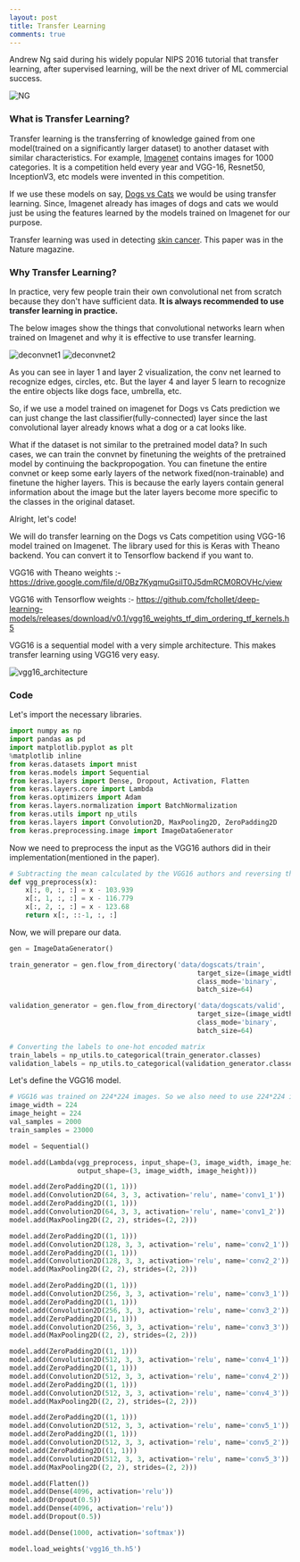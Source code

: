 ```yaml
---
layout: post
title: Transfer Learning
comments: true
---
```


Andrew Ng said during his widely popular NIPS 2016 tutorial that transfer learning, after supervised learning, will be the next driver of ML commercial success.

![NG](https://raw.githubusercontent.com/yashk2810/yashk2810.github.io/master/images/andrew_ng_drivers_ml_success-1.png "NG")

### What is Transfer Learning?

Transfer learning is the transferring of knowledge gained from one model(trained on a significantly larger dataset) to another dataset with similar characteristics. For example, <a href="http://www.image-net.org/">Imagenet</a> contains images for 1000 categories. It is a competition held every year and VGG-16, Resnet50, InceptionV3, etc models were invented in this competition. 

If we use these models on say, <a href="https://www.kaggle.com/c/dogs-vs-cats">Dogs vs Cats</a> we would be using transfer learning. Since, Imagenet already has images of dogs and cats we would just be using the features learned by the models trained on Imagenet for our purpose.

Transfer learning was used in detecting <a href="http://news.stanford.edu/2017/01/25/artificial-intelligence-used-identify-skin-cancer/">skin cancer</a>. This paper was in the Nature magazine.

### Why Transfer Learning?

In practice, very few people train their own convolutional net from scratch because they don't have sufficient data. **It is always recommended to use transfer learning in practice.**

The below images show the things that convolutional networks learn when trained on Imagenet and why it is effective to use transfer learning.

![deconvnet1](https://raw.githubusercontent.com/yashk2810/yashk2810.github.io/master/images/deconvnet1.png "deconvnet1")
![deconvnet2](https://raw.githubusercontent.com/yashk2810/yashk2810.github.io/master/images/deconvnet2.png "deconvnet2")

As you can see in layer 1 and layer 2 visualization, the conv net learned to recognize edges, circles, etc. But the layer 4 and layer 5 learn to recognize the entire objects like dogs face, umbrella, etc. 

So, if we use a model trained on imagenet for Dogs vs Cats prediction we can just change the last classifier(fully-connected) layer since the last convolutional layer already knows what a dog or a cat looks like.

What if the dataset is not similar to the pretrained model data? In such cases, we can train the convnet by finetuning the weights of the pretrained model by continuing the backpropogation. You can finetune the entire convnet or keep some early layers of the network fixed(non-trainable) and finetune the higher layers. This is because the early layers contain general information about the image but the later layers become more specific to the classes in the original dataset.

Alright, let's code!

We will do transfer learning on the Dogs vs Cats competition using VGG-16 model trained on Imagenet. The library used for this is Keras with Theano backend. You can convert it to Tensorflow backend if you want to. 

VGG16 with Theano weights :- <a href="https://drive.google.com/file/d/0Bz7KyqmuGsilT0J5dmRCM0ROVHc/view">https://drive.google.com/file/d/0Bz7KyqmuGsilT0J5dmRCM0ROVHc/view</a>

VGG16 with Tensorflow weights :- <a href="https://github.com/fchollet/deep-learning-models/releases/download/v0.1/vgg16_weights_tf_dim_ordering_tf_kernels.h5">https://github.com/fchollet/deep-learning-models/releases/download/v0.1/vgg16_weights_tf_dim_ordering_tf_kernels.h5</a>

VGG16 is a sequential model with a very simple architecture. This makes transfer learning using VGG16 very easy.

![vgg16_architecture](https://raw.githubusercontent.com/yashk2810/yashk2810.github.io/master/images/vgg-16-architecture.png "vgg16_architecture")

### Code

Let's import the necessary libraries. 

```python
import numpy as np
import pandas as pd
import matplotlib.pyplot as plt
%matplotlib inline
from keras.datasets import mnist
from keras.models import Sequential
from keras.layers import Dense, Dropout, Activation, Flatten
from keras.layers.core import Lambda
from keras.optimizers import Adam
from keras.layers.normalization import BatchNormalization
from keras.utils import np_utils
from keras.layers import Convolution2D, MaxPooling2D, ZeroPadding2D
from keras.preprocessing.image import ImageDataGenerator
```

Now we need to preprocess the input as the VGG16 authors did in their implementation(mentioned in the paper).

```python
# Subtracting the mean calculated by the VGG16 authors and reversing the channels from RGB to BGR.
def vgg_preprocess(x):
    x[:, 0, :, :] = x - 103.939
    x[:, 1, :, :] = x - 116.779
    x[:, 2, :, :] = x - 123.68
    return x[:, ::-1, :, :]
```

Now, we will prepare our data.

```python
gen = ImageDataGenerator()

train_generator = gen.flow_from_directory('data/dogscats/train', 
                                               target_size=(image_width, image_height),
                                               class_mode='binary',
                                               batch_size=64)

validation_generator = gen.flow_from_directory('data/dogscats/valid', 
                                               target_size=(image_width, image_height),
                                               class_mode='binary',
                                               batch_size=64)

# Converting the labels to one-hot encoded matrix
train_labels = np_utils.to_categorical(train_generator.classes)
validation_labels = np_utils.to_categorical(validation_generator.classes)                                           
```

Let's define the VGG16 model.

```python
# VGG16 was trained on 224*224 images. So we also need to use 224*224 images.
image_width = 224
image_height = 224
val_samples = 2000
train_samples = 23000

model = Sequential()

model.add(Lambda(vgg_preprocess, input_shape=(3, image_width, image_height), 
                 output_shape=(3, image_width, image_height)))

model.add(ZeroPadding2D((1, 1)))
model.add(Convolution2D(64, 3, 3, activation='relu', name='conv1_1'))
model.add(ZeroPadding2D((1, 1)))
model.add(Convolution2D(64, 3, 3, activation='relu', name='conv1_2'))
model.add(MaxPooling2D((2, 2), strides=(2, 2)))

model.add(ZeroPadding2D((1, 1)))
model.add(Convolution2D(128, 3, 3, activation='relu', name='conv2_1'))
model.add(ZeroPadding2D((1, 1)))
model.add(Convolution2D(128, 3, 3, activation='relu', name='conv2_2'))
model.add(MaxPooling2D((2, 2), strides=(2, 2)))

model.add(ZeroPadding2D((1, 1)))
model.add(Convolution2D(256, 3, 3, activation='relu', name='conv3_1'))
model.add(ZeroPadding2D((1, 1)))
model.add(Convolution2D(256, 3, 3, activation='relu', name='conv3_2'))
model.add(ZeroPadding2D((1, 1)))
model.add(Convolution2D(256, 3, 3, activation='relu', name='conv3_3'))
model.add(MaxPooling2D((2, 2), strides=(2, 2)))

model.add(ZeroPadding2D((1, 1)))
model.add(Convolution2D(512, 3, 3, activation='relu', name='conv4_1'))
model.add(ZeroPadding2D((1, 1)))
model.add(Convolution2D(512, 3, 3, activation='relu', name='conv4_2'))
model.add(ZeroPadding2D((1, 1)))
model.add(Convolution2D(512, 3, 3, activation='relu', name='conv4_3'))
model.add(MaxPooling2D((2, 2), strides=(2, 2)))

model.add(ZeroPadding2D((1, 1)))
model.add(Convolution2D(512, 3, 3, activation='relu', name='conv5_1'))
model.add(ZeroPadding2D((1, 1)))
model.add(Convolution2D(512, 3, 3, activation='relu', name='conv5_2'))
model.add(ZeroPadding2D((1, 1)))
model.add(Convolution2D(512, 3, 3, activation='relu', name='conv5_3'))
model.add(MaxPooling2D((2, 2), strides=(2, 2)))

model.add(Flatten())
model.add(Dense(4096, activation='relu'))
model.add(Dropout(0.5))
model.add(Dense(4096, activation='relu'))
model.add(Dropout(0.5))

model.add(Dense(1000, activation='softmax'))

model.load_weights('vgg16_th.h5')
```




